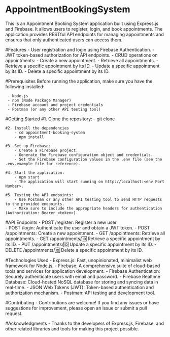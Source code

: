 # AppointmentBookingSystem
This is an Appointment Booking System application built using Express.js and Firebase. It allows users to register, login, and book appointments. The application provides RESTful API endpoints for managing appointments and ensures that only authenticated users can access them.

#Features
    - User registration and login using Firebase Authentication.
    - JWT token-based authorization for API endpoints.
    - CRUD operations on appointments:
    - Create a new appointment.
    - Retrieve all appointments.
    - Retrieve a specific appointment by its ID.
    - Update a specific appointment by its ID.
    - Delete a specific appointment by its ID.

#Prerequisites
    Before running the application, make sure you have the following installed:

     - Node.js
     - npm (Node Package Manager)
     - Firebase account and project credentials
     - Postman (or any other API testing tool)

#Getting Started
    #1. Clone the repository:
        - git clone <repository-url>
    
    #2. Install the dependencies
        - cd appointment-booking-system
        - npm install
    
    #3. Set up Firebase:
        - Create a Firebase project.
        - Generate the Firebase configuration object and credentials.
        - Set the Firebase configuration values in the .env file (see the .env.example file for reference).

    #4. Start the application:
        - npm start
        - The application will start running on http://localhost:<env Port Number>.

    #5. Testing the API endpoints:
        - Use Postman or any other API testing tool to send HTTP requests to the provided endpoints.
        - Make sure to include the appropriate headers for authentication (Authorization: Bearer <token>).
  
#API Endpoints
    - POST /register: Register a new user.  
    - POST /login: Authenticate the user and obtain a JWT token.
    - POST /appointments: Create a new appointment.
    - GET /appointments: Retrieve all appointments.
    - GET /appointments/:id: Retrieve a specific appointment by its ID.
    - PUT /appointments/:id: Update a specific appointment by its ID.
    - DELETE /appointments/:id: Delete a specific appointment by its ID.
  
#Technologies Used
    - Express.js: Fast, unopinionated, minimalist web framework for Node.js.
    - Firebase: A comprehensive suite of cloud-based tools and services for application development.
    - Firebase Authentication: Securely authenticate users with email and password.
    - Firebase Realtime Database: Cloud-hosted NoSQL database for storing and syncing data in real-time.
    - JSON Web Tokens (JWT): Token-based authentication and authorization mechanism.
    - Postman: API testing and development tool.

#Contributing
    - Contributions are welcome! If you find any issues or have suggestions for improvement, please open an issue or submit a pull request.


#Acknowledgments
    - Thanks to the developers of Express.js, Firebase, and other related libraries and tools for making this project possible.
